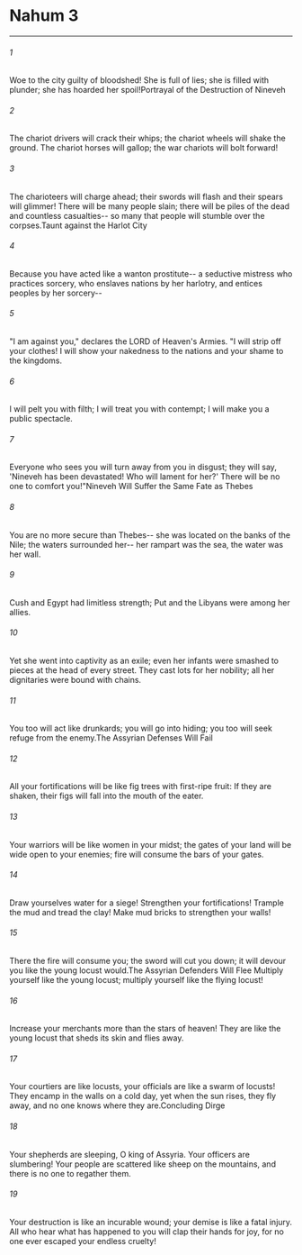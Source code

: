 # Nahum 3
***



###### 1 
Woe to the city guilty of bloodshed! She is full of lies; she is filled with plunder; she has hoarded her spoil!Portrayal of the Destruction of Nineveh 

###### 2 
The chariot drivers will crack their whips; the chariot wheels will shake the ground. The chariot horses will gallop; the war chariots will bolt forward! 

###### 3 
The charioteers will charge ahead; their swords will flash and their spears will glimmer! There will be many people slain; there will be piles of the dead and countless casualties-- so many that people will stumble over the corpses.Taunt against the Harlot City 

###### 4 
Because you have acted like a wanton prostitute-- a seductive mistress who practices sorcery, who enslaves nations by her harlotry, and entices peoples by her sorcery-- 

###### 5 
"I am against you," declares the LORD of Heaven's Armies. "I will strip off your clothes! I will show your nakedness to the nations and your shame to the kingdoms. 

###### 6 
I will pelt you with filth; I will treat you with contempt; I will make you a public spectacle. 

###### 7 
Everyone who sees you will turn away from you in disgust; they will say, 'Nineveh has been devastated! Who will lament for her?' There will be no one to comfort you!"Nineveh Will Suffer the Same Fate as Thebes 

###### 8 
You are no more secure than Thebes-- she was located on the banks of the Nile; the waters surrounded her-- her rampart was the sea, the water was her wall. 

###### 9 
Cush and Egypt had limitless strength; Put and the Libyans were among her allies. 

###### 10 
Yet she went into captivity as an exile; even her infants were smashed to pieces at the head of every street. They cast lots for her nobility; all her dignitaries were bound with chains. 

###### 11 
You too will act like drunkards; you will go into hiding; you too will seek refuge from the enemy.The Assyrian Defenses Will Fail 

###### 12 
All your fortifications will be like fig trees with first-ripe fruit: If they are shaken, their figs will fall into the mouth of the eater. 

###### 13 
Your warriors will be like women in your midst; the gates of your land will be wide open to your enemies; fire will consume the bars of your gates. 

###### 14 
Draw yourselves water for a siege! Strengthen your fortifications! Trample the mud and tread the clay! Make mud bricks to strengthen your walls! 

###### 15 
There the fire will consume you; the sword will cut you down; it will devour you like the young locust would.The Assyrian Defenders Will Flee Multiply yourself like the young locust; multiply yourself like the flying locust! 

###### 16 
Increase your merchants more than the stars of heaven! They are like the young locust that sheds its skin and flies away. 

###### 17 
Your courtiers are like locusts, your officials are like a swarm of locusts! They encamp in the walls on a cold day, yet when the sun rises, they fly away, and no one knows where they are.Concluding Dirge 

###### 18 
Your shepherds are sleeping, O king of Assyria. Your officers are slumbering! Your people are scattered like sheep on the mountains, and there is no one to regather them. 

###### 19 
Your destruction is like an incurable wound; your demise is like a fatal injury. All who hear what has happened to you will clap their hands for joy, for no one ever escaped your endless cruelty!
